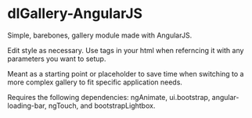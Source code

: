 # dlGallery-AngularJS
Simple, barebones, gallery module made with AngularJS.

Edit style as necessary. Use <dl-gallery></dl-gallery> tags in your html when referncing it with any parameters you want to setup.

Meant as a starting point or placeholder to save time when switching to a more complex gallery to fit specific application needs.

Requires the following dependencies: ngAnimate, ui.bootstrap, angular-loading-bar, ngTouch, and bootstrapLightbox.
